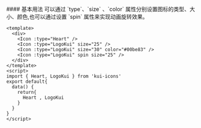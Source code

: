 <cn>
#### 基本用法
可以通过 `type`、`size`  、`color` 属性分别设置图标的类型、大小、颜色,也可以通过设置 `spin` 属性来实现动画旋转效果。
</cn>

```vue
<template>
  <div>
    <Icon :type="Heart" />
    <Icon :type="LogoKui" size="25" />
    <Icon :type="LogoKui" size="30" color="#00be83" />
    <Icon :type="LogoKui" spin size="25" />
  </div>
</template>
<script>
import { Heart, LogoKui } from 'kui-icons'
export default{
  data() {
    return{
      Heart , LogoKui
    }
  }
}
</script>
```